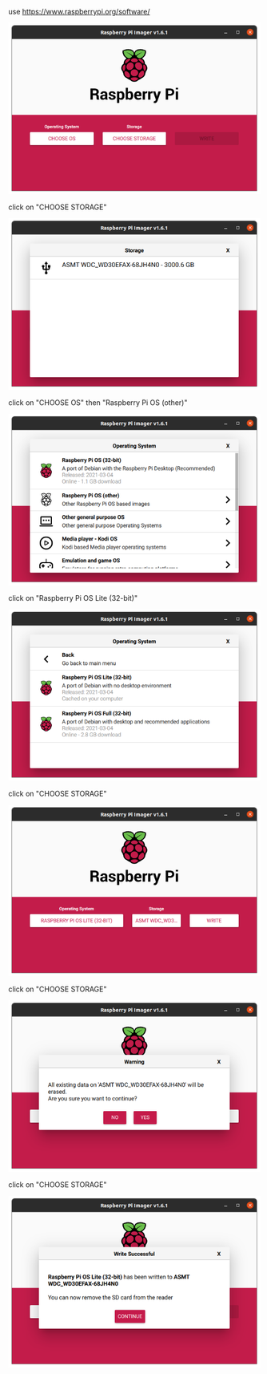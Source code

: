 use 
https://www.raspberrypi.org/software/


![Image 1](images/pi_imager_01.png "start Pi Imager")

click on "CHOOSE STORAGE"

![Image 1](images/pi_imager_02.png "choose Storage")


click on "CHOOSE OS" then "Raspberry Pi OS (other)"

![Image 1](images/pi_imager_03.png "choose OS")


click on "Raspberry Pi OS Lite (32-bit)"

![Image 1](images/pi_imager_04.png "choose OS")

click on "CHOOSE STORAGE"

![Image 1](images/pi_imager_05.png "choose OS")

click on "CHOOSE STORAGE"

![Image 1](images/pi_imager_06.png "choose OS")

click on "CHOOSE STORAGE"

![Image 1](images/pi_imager_07.png "choose OS")